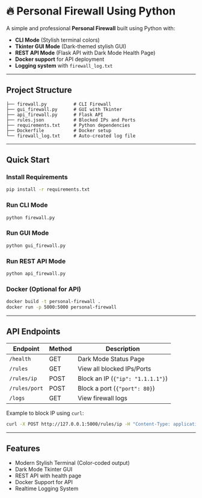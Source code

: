 # 🔥 Personal Firewall Using Python

A simple and professional **Personal Firewall** built using Python with:

* **CLI Mode** (Stylish terminal colors)
*  **Tkinter GUI Mode** (Dark-themed stylish GUI)
*  **REST API Mode** (Flask API with Dark Mode Health Page)
*  **Docker support** for API deployment
*  **Logging system** with `firewall_log.txt`

---

##  Project Structure

```
├── firewall.py          # CLI Firewall
├── gui_firewall.py      # GUI with Tkinter
├── api_firewall.py      # Flask API
├── rules.json           # Blocked IPs and Ports
├── requirements.txt     # Python dependencies
├── Dockerfile           # Docker setup
└── firewall_log.txt     # Auto-created log file
```

---

##  Quick Start

###  Install Requirements

```bash
pip install -r requirements.txt
```

###  Run CLI Mode

```bash
python firewall.py
```

###  Run GUI Mode

```bash
python gui_firewall.py
```

###  Run REST API Mode

```bash
python api_firewall.py
```

###  Docker (Optional for API)

```bash
docker build -t personal-firewall .
docker run -p 5000:5000 personal-firewall
```

---

##  API Endpoints

| Endpoint      | Method | Description                       |
| ------------- | ------ | --------------------------------- |
| `/health`     | GET    | Dark Mode Status Page             |
| `/rules`      | GET    | View all blocked IPs/Ports        |
| `/rules/ip`   | POST   | Block an IP (`{"ip": "1.1.1.1"}`) |
| `/rules/port` | POST   | Block a port (`{"port": 80}`)     |
| `/logs`       | GET    | View firewall logs                |

Example to block IP using `curl`:

```bash
curl -X POST http://127.0.0.1:5000/rules/ip -H "Content-Type: application/json" -d '{"ip": "8.8.8.8"}'
```

---

##  Features

*  Modern Stylish Terminal (Color-coded output)
*  Dark Mode Tkinter GUI
*  REST API with health page
*  Docker Support for API
*  Realtime Logging System



